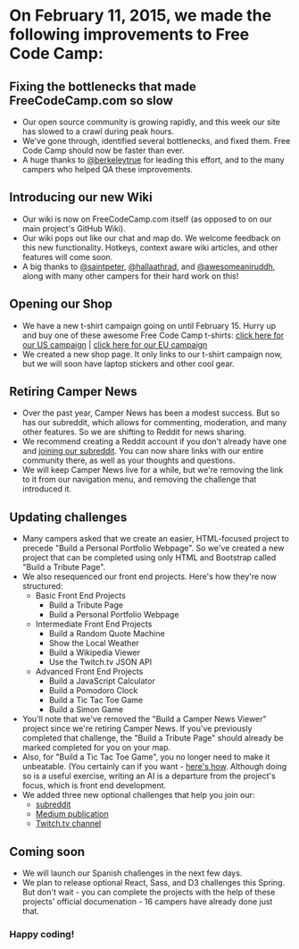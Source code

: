# On February 11, 2015, we made the following improvements to Free Code Camp:

## Fixing the bottlenecks that made FreeCodeCamp.com so slow
- Our open source community is growing rapidly, and this week our site has slowed to a crawl during peak hours.
- We've gone through, identified several bottlenecks, and fixed them. Free Code Camp should now be faster than ever.
- A huge thanks to [@berkeleytrue](https://gitter.im/berkeleytrue) for leading this effort, and to the many campers who helped QA these improvements.

## Introducing our new Wiki
- Our wiki is now on FreeCodeCamp.com itself (as opposed to on our main project's GitHub  Wiki).
- Our wiki pops out like our chat and map do. We welcome feedback on this new functionality. Hotkeys, context aware wiki articles, and other features will come soon.
- A big thanks to [@saintpeter](https://gitter.im/saintpeter), [@hallaathrad](https://gitter.im/hallaathrad), and [@awesomeaniruddh](https://gitter.im/awesomeaniruddh), along with many other campers for their hard work on this!

## Opening our Shop
- We have a new t-shirt campaign going on until February 15. Hurry up and buy one of these awesome Free Code Camp t-shirts: [click here for our US campaign](https://teespring.com/free-code-camp-feb) | [click here for our EU campaign](https://teespring.com/free-code-camp-t-shirt-eu-shop)
- We created a new shop page. It only links to our t-shirt campaign now, but we will soon have laptop stickers and other cool gear.

## Retiring Camper News
- Over the past year, Camper News has been a modest success. But so has our subreddit, which allows for commenting, moderation, and many other features. So we are shifting to Reddit for news sharing. 
- We recommend creating a Reddit account if you don't already have one and [joining our subreddit](https://www.reddit.com/r/freecodecamp). You can now share links with our entire community there, as well as your thoughts and questions.
- We will keep Camper News live for a while, but we're removing the link to it from our navigation menu, and removing the challenge that introduced it.

## Updating challenges
- Many campers asked that we create an easier, HTML-focused project to precede "Build a Personal Portfolio Webpage". So we've created a new project that can be completed using only HTML and Bootstrap called "Build a Tribute Page".
- We also resequenced our front end projects. Here's how they're now structured:
  - Basic Front End Projects
    - Build a Tribute Page
    - Build a Personal Portfolio Webpage
  - Intermediate Front End Projects
    - Build a Random Quote Machine
    - Show the Local Weather
    - Build a Wikipedia Viewer
    - Use the Twitch.tv JSON API
  - Advanced Front End Projects
    - Build a JavaScript Calculator
    - Build a Pomodoro Clock
    - Build a Tic Tac Toe Game
    - Build a Simon Game
- You'll note that we've removed the "Build a Camper News Viewer" project since we're retiring Camper News. If you've previously completed that challenge, the "Build a Tribute Page" should already be marked completed for you on your map.
- Also, for "Build a Tic Tac Toe Game", you no longer need to make it unbeatable. (You certainly can if you want - [here's how](http://neverstopbuilding.com/minimax). Although doing so is a useful exercise, writing an AI is a departure from the project's focus, which is front end development.
- We added three new optional challenges that help you join our:
  - [subreddit](https://reddit.com/r/freecodecamp)
  - [Medium publication](https://medium.freecodecamp.com)
  - [Twitch.tv channel](https://twitch.tv/freecodecamp)

## Coming soon
- We will launch our Spanish challenges in the next few days.
- We plan to release optional React, Sass, and D3 challenges this Spring. But don't wait - you can complete the projects with the help of these projects' official documenation - 16 campers have already done just that.

### Happy coding!